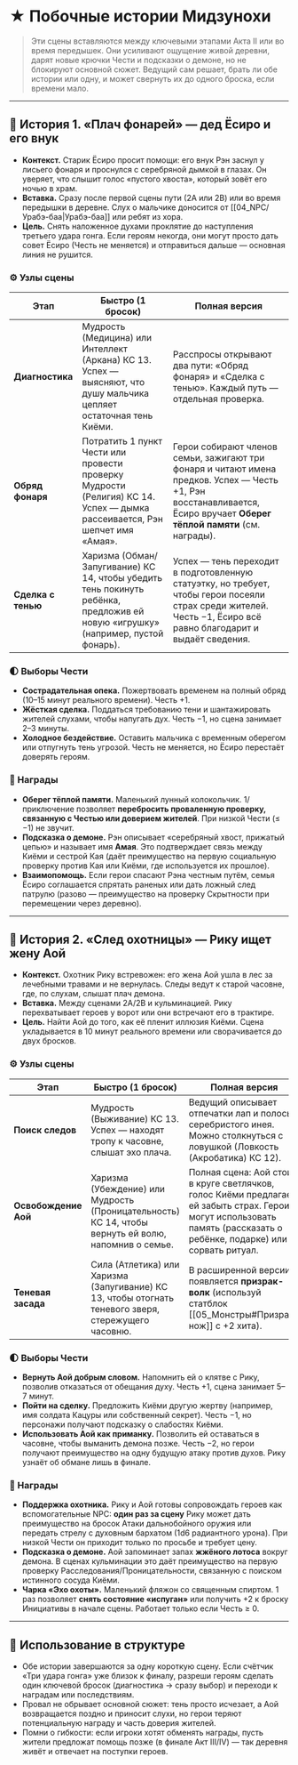 # ★ Побочные истории Мидзунохи

> Эти сцены вставляются между ключевыми этапами Акта II или во время передышек. Они усиливают ощущение живой деревни, дарят новые
> крючки Чести и подсказки о демоне, но не блокируют основной сюжет. Ведущий сам решает, брать ли обе истории или одну, и может
> свернуть их до одного броска, если времени мало.

---

## 🌾 История 1. «Плач фонарей» — дед Ёсиро и его внук

- **Контекст.** Старик Ёсиро просит помощи: его внук Рэн заснул у лисьего фонаря и проснулся с серебряной дымкой в глазах. Он
  уверяет, что слышит голос «пустого хвоста», который зовёт его ночью в храм.
- **Вставка.** Сразу после первой сцены пути (2A или 2B) или во время передышки в деревне. Слух о мальчике доносится от
  [[04_NPC/Урабэ-баа|Урабэ-баа]] или ребят из хора.
- **Цель.** Снять наложенное духами проклятие до наступления третьего удара гонга. Если героям некогда, они могут просто дать
  совет Ёсиро (Честь не меняется) и отправиться дальше — основная линия не рушится.

### ⚙️ Узлы сцены

| Этап | Быстро (1 бросок) | Полная версия |
| --- | --- | --- |
| **Диагностика** | Мудрость (Медицина) или Интеллект (Аркана) КС 13. Успех — выясняют, что душу мальчика цепляет остаточная тень Киёми. | Расспросы открывают два пути: «Обряд фонаря» и «Сделка с тенью». Каждый путь — отдельная проверка. |
| **Обряд фонаря** | Потратить 1 пункт Чести или провести проверку Мудрости (Религия) КС 14. Успех — дымка рассеивается, Рэн шепчет имя «Амая». | Герои собирают членов семьи, зажигают три фонаря и читают имена предков. Успех — Честь +1, Рэн восстанавливается, Ёсиро вручает **Оберег тёплой памяти** (см. награды). |
| **Сделка с тенью** | Харизма (Обман/Запугивание) КС 14, чтобы убедить тень покинуть ребёнка, предложив ей новую «игрушку» (например, пустой фонарь). | Успех — тень переходит в подготовленную статуэтку, но требует, чтобы герои посеяли страх среди жителей. Честь −1, Ёсиро всё равно благодарит и выдаёт сведения. |

### 🌓 Выборы Чести

- **Сострадательная опека.** Пожертвовать временем на полный обряд (10–15 минут реального времени). Честь +1.
- **Жёсткая сделка.** Поддаться требованию тени и шантажировать жителей слухами, чтобы напугать дух. Честь −1, но сцена занимает 2–3 минуты.
- **Холодное бездействие.** Оставить мальчика с временным оберегом или отпугнуть тень угрозой. Честь не меняется, но Ёсиро перестаёт доверять героям.

### 🎁 Награды

- **Оберег тёплой памяти.** Маленький лунный колокольчик. 1/приключение позволяет **перебросить проваленную проверку, связанную с Честью или доверием жителей**. При низкой Чести (≤ −1) не звучит.
- **Подсказка о демоне.** Рэн описывает «серебряный хвост, прижатый цепью» и называет имя **Амая**. Это подтверждает связь между Киёми и сестрой Кая (даёт преимущество на первую социальную проверку против Кая или Киёми, где используется их прошлое).
- **Взаимопомощь.** Если герои спасают Рэна честным путём, семья Ёсиро соглашается спрятать раненых или дать ложный след патрулю (разово — преимущество на проверку Скрытности при перемещении через деревню).

---

## 🌲 История 2. «След охотницы» — Рику ищет жену Аой

- **Контекст.** Охотник Рику встревожен: его жена Аой ушла в лес за лечебными травами и не вернулась. Следы ведут к старой
  часовне, где, по слухам, слышат плач демона.
- **Вставка.** Между сценами 2A/2B и кульминацией. Рику перехватывает героев у ворот или они встречают его в трактире.
- **Цель.** Найти Аой до того, как её пленит иллюзия Киёми. Сцена укладывается в 10 минут реального времени или сворачивается до двух бросков.

### ⚙️ Узлы сцены

| Этап | Быстро (1 бросок) | Полная версия |
| --- | --- | --- |
| **Поиск следов** | Мудрость (Выживание) КС 13. Успех — находят тропу к часовне, слышат эхо плача. | Ведущий описывает отпечатки лап и полосы серебристого инея. Можно столкнуться с ловушкой (Ловкость (Акробатика) КС 12). |
| **Освобождение Аой** | Харизма (Убеждение) или Мудрость (Проницательность) КС 14, чтобы вернуть ей волю, напомнив о семье. | Полная сцена: Аой стоит в круге светлячков, голос Киёми предлагает ей забыть страх. Герои могут использовать память (рассказать о ребёнке, подарке) или сорвать ритуал. |
| **Теневая засада** | Сила (Атлетика) или Харизма (Запугивание) КС 13, чтобы отогнать теневого зверя, стережущего часовню. | В расширенной версии появляется **призрак-волк** (используй статблок [[05_Монстры#Призрак-нож]] с +2 хита). |

### 🌓 Выборы Чести

- **Вернуть Аой добрым словом.** Напомнить ей о клятве с Рику, позволив отказаться от обещания духу. Честь +1, сцена занимает 5–7 минут.
- **Пойти на сделку.** Предложить Киёми другую жертву (например, имя солдата Кацуры или собственный секрет). Честь −1, но персонажи получают подсказку о слабостях Киёми.
- **Использовать Аой как приманку.** Позволить ей оставаться в часовне, чтобы выманить демона позже. Честь −2, но герои получают преимущество на одну будущую атаку против духов. Рику узнаёт об обмане лишь в финале.

### 🎁 Награды

- **Поддержка охотника.** Рику и Аой готовы сопровождать героев как вспомогательные NPC: **один раз за сцену** Рику может дать преимущество на бросок Атаки дальнобойного оружия или передать стрелу с духовным бархатом (1d6 радиантного урона). При низкой Чести он приходит только по просьбе и требует цену.
- **Подсказка о демоне.** Аой запоминает запах **жжёного лотоса** вокруг демона. В сценах кульминации это даёт преимущество на первую проверку Расследования/Проницательности, связанную с поиском истинного сосуда Киёми.
- **Чарка «Эхо охоты».** Маленький фляжон со священным спиртом. 1 раз позволяет **снять состояние «испуган»** или получить +2 к броску Инициативы в начале сцены. Работает только если Честь ≥ 0.

---

## 🧭 Использование в структуре

- Обе истории завершаются за одну короткую сцену. Если счётчик «Три удара гонга» уже близок к финалу, разреши героям сделать один
  ключевой бросок (диагностика → сразу выбор) и переходи к наградам или последствиям.
- Провал не обрывает основной сюжет: тень просто исчезает, а Аой возвращается поздно и приносит слухи, но герои теряют потенциальную награду и часть доверия жителей.
- Помни о гибкости: если игроки хотят обменять награды, пусть жители предложат помощь позже (в финале Акт III/IV) — так деревня
  живёт и отвечает на поступки героев.
